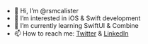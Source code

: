 - 👋 Hi, I’m @rsmcalister
- 👀 I’m interested in iOS & Swift development
- 🌱 I’m currently learning SwiftUI & Combine
- 📫 How to reach me: [Twitter](https://twitter.com/_rsmcalister) & [LinkedIn](https://www.linkedin.com/in/scott-mcalister/)

<!---
rsmcalister/rsmcalister is a ✨ special ✨ repository because its `README.md` (this file) appears on your GitHub profile.
You can click the Preview link to take a look at your changes.
--->

